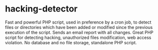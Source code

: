 # hacking-detector
Fast and powerful PHP script, used in preference by a cron job, to detect files or directories which have been added or modified since the previous execution of the script. Sends an email report with all changes. Great PHP script for detecting hacking, unauthorized files modification, web access violation. No database and no file storage, standalone PHP script.
